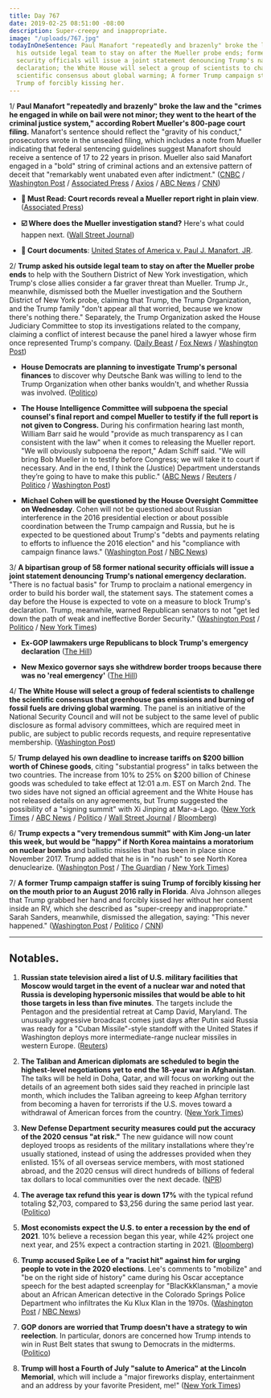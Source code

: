 ```yaml
---
title: Day 767
date: 2019-02-25 08:51:00 -08:00
description: Super-creepy and inappropriate.
image: "/uploads/767.jpg"
todayInOneSentence: Paul Manafort "repeatedly and brazenly" broke the law; Trump asked
  his outside legal team to stay on after the Mueller probe ends; former national
  security officials will issue a joint statement denouncing Trump's national emergency
  declaration; the White House will select a group of scientists to challenge the
  scientific consensus about global warming; A former Trump campaign staffer is suing
  Trump of forcibly kissing her.
---
```


1/ **Paul Manafort "repeatedly and brazenly" broke the law and the "crimes he engaged in while on bail were not minor; they went to the heart of the criminal justice system," according Robert Mueller's 800-page court filing.** Manafort's sentence should reflect the "gravity of his conduct," prosecutors wrote in the unsealed filing, which includes a note from Mueller indicating that federal sentencing guidelines suggest Manafort should receive a sentence of 17 to 22 years in prison. Mueller also said Manafort engaged in a "bold" string of criminal actions and an extensive pattern of deceit that "remarkably went unabated even after indictment." ([CNBC](https://www.cnbc.com/2019/02/23/robert-mueller-drops-800-page-sentencing-memo-on-paul-manafort.html) / [Washington Post](http://www.washingtonpost.com/local/legal-issues/paul-manafort-a-hardened-and-bold-criminal-mueller-prosecutors-tell-judge/2019/02/23/690bd33c-3542-11e9-af5b-b51b7ff322e9_story.html) / [Associated Press](https://www.apnews.com/284652f3b06d478bb16b90d1f957e29c) / [Axios](https://www.axios.com/paul-manafort-mueller-sentencing-memo-582eacb7-dad4-4aa6-9b48-6557e0ee206a.html) / [ABC News](https://abcnews.go.com/Politics/paul-manaforts-dc-sentence-reflect-gravity-conduct-special/story?id=61247793) / [CNN](https://www.cnn.com/2019/02/23/politics/manafort-sentencing-memo-mueller/index.html))

* **🚨 Must Read: Court records reveal a Mueller report right in plain view**. ([Associated Press](https://apnews.com/2b8513d4a4224a559d7048edb396cdfd))

* **☑️ Where does the Mueller investigation stand?** Here's what could happen next. ([Wall Street Journal](https://www.wsj.com/articles/final-mueller-report-not-expected-next-week-justice-department-official-says-11550874759))

* **🔎 Court documents**: [United States of America v. Paul J. Manafort, JR](https://www.documentcloud.org/documents/5747652-Mueller-s-Sentencing-Memo-In-Manafort-s-Case.html).

2/ **Trump asked his outside legal team to stay on after the Mueller probe ends** to help with the Southern District of New York investigation, which Trump's close allies consider a far graver threat than Mueller. Trump Jr., meanwhile, dismissed both the Mueller investigation and the Southern District of New York probe, claiming that Trump, the Trump Organization, and the Trump family "don't appear all that worried, because we know there's nothing there." Separately, the Trump Organization asked the House Judiciary Committee to stop its investigations related to the company, claiming a conflict of interest because the panel hired a lawyer whose firm once represented Trump's company. ([Daily Beast](https://www.thedailybeast.com/trump-to-legal-team-stay-for-coming-legal-hellscape) / [Fox News](https://www.foxnews.com/politics/donald-trump-jr-says-family-have-no-fears-over-mueller-investigation-report) / [Washington Post](https://www.washingtonpost.com/politics/trump-organization-asks-house-committee-to-cease-investigations-citing-an-alleged-conflict-of-interest/2019/02/25/7d8e2462-3917-11e9-a2cd-307b06d0257b_story.html))

* **House Democrats are planning to investigate Trump's personal finances** to discover why Deutsche Bank was willing to lend to the Trump Organization when other banks wouldn't, and whether Russia was involved. ([Politico](https://www.politico.com/story/2019/02/25/trump-money-deutsche-bank-1204497))

* **The House Intelligence Committee will subpoena the special counsel's final report and compel Mueller to testify if the full report is not given to Congress.** During his confirmation hearing last month, William Barr said he would "provide as much transparency as I can consistent with the law" when it comes to releasing the Mueller report. "We will obviously subpoena the report," Adam Schiff said. "We will bring Bob Mueller in to testify before Congress; we will take it to court if necessary. And in the end, I think the (Justice) Department understands they’re going to have to make this public." ([ABC News](https://abcnews.go.com/Politics/absolutely-prepared-sue-trump-administration-mueller-report-released/story?id=61264336) / [Reuters](https://www.reuters.com/article/us-usa-trump-russia-idUSKCN1QD0V6) / [Politico](https://www.politico.com/story/2019/02/24/adam-schiff-mueller-report-1182516) / [Washington Post](https://www.washingtonpost.com/politics/house-democrats-will-subpoena-mueller-if-report-is-not-made-public-schiff-says/2019/02/24/0a0dc906-3841-11e9-a2cd-307b06d0257b_story.html))

* **Michael Cohen will be questioned by the House Oversight Committee on Wednesday**. Cohen will not be questioned about Russian interference in the 2016 presidential election or about possible coordination between the Trump campaign and Russia, but he is expected to be questioned about Trump's "debts and payments relating to efforts to influence the 2016 election" and his "compliance with campaign finance laws." ([Washington Post](https://www.washingtonpost.com/politics/cohen-to-be-publicly-questioned-on-hush-payments-and-trumps-truthfulness/2019/02/25/1db6423c-3907-11e9-a2cd-307b06d0257b_story.html) / [NBC News](https://www.nbcnews.com/politics/donald-trump/lawmakers-preview-questions-cohen-testimony-week-n975081))

3/ **A bipartisan group of 58 former national security officials will issue a joint statement denouncing Trump's national emergency declaration.** "There is no factual basis" for Trump to proclaim a national emergency in order to build his border wall, the statement says. The statement comes a day before the House is expected to vote on a measure to block Trump's declaration. Trump, meanwhile, warned Republican senators to not "get led down the path of weak and ineffective Border Security." ([Washington Post](http://www.washingtonpost.com/world/national-security/former-senior-national-security-officials-to-issue-declaration-on-national-emergency/2019/02/24/3e4908c6-3859-11e9-a2cd-307b06d0257b_story.html) / [Politico](https://www.politico.com/story/2019/02/24/national-security-trump-emergency-declaration-1182732) / [New York Times](https://www.nytimes.com/2019/02/25/us/politics/national-emergency-republicans.html))

* **Ex-GOP lawmakers urge Republicans to block Trump's emergency declaration** ([The Hill](https://thehill.com/homenews/house/431374-ex-gop-lawmakers-pen-letter-urging-current-republicans-to-block-trumps))

* **New Mexico governor says she withdrew border troops because there was no 'real emergency'** ([The Hill](https://thehill.com/latino/431352-new-mexico-governor-says-she-withdrew-border-troops-because-there-was-no-real))

4/ **The White House will select a group of federal scientists to challenge the scientific consensus that greenhouse gas emissions and burning of fossil fuels are driving global warming**. The panel is an initiative of the National Security Council and will not be subject to the same level of public disclosure as formal advisory committees, which are required meet in public, are subject to public records requests, and require representative membership. ([Washington Post](http://www.washingtonpost.com/national/health-science/white-house-to-select-federal-scientists-to-reassess-government-climate-findings-sources-say/2019/02/24/49cd0a84-37dd-11e9-af5b-b51b7ff322e9_story.html))

5/ **Trump delayed his own deadline to increase tariffs on $200 billion worth of Chinese goods**, citing "substantial progress" in talks between the two countries. The increase from 10% to 25% on $200 billion of Chinese goods was scheduled to take effect at 12:01 a.m. EST on March 2nd. The two sides have not signed an official agreement and the White House has not released details on any agreements, but Trump suggested the possibility of a "signing summit" with Xi Jinping at Mar-a-Lago. ([New York Times](https://www.nytimes.com/2019/02/24/us/politics/us-china-trade-truce.html) / [ABC News](https://abcnews.go.com/Politics/wireStory/trump-extends-china-tariff-deadline-cites-progress-talks-61281339) / [Politico](https://www.politico.com/story/2019/02/24/trump-china-tariffs-delayed-1182730) / [Wall Street Journal](https://www.wsj.com/articles/trump-to-delay-tariff-increases-on-chinese-imports-11551050187) / [Bloomberg](https://www.bloomberg.com/news/articles/2019-02-24/trump-extends-china-tariff-truce-after-substantial-progress?srnd=politics-vp))

6/ **Trump expects a "very tremendous summit" with Kim Jong-un later this week, but would be "happy" if North Korea maintains a moratorium on nuclear bombs** and ballistic missiles that has been in place since November 2017. Trump added that he is in "no rush" to see North Korea denuclearize. ([Washington Post](https://www.washingtonpost.com/politics/no-rush-trump-redefines-success-ahead-of-second-summit-with-north-korean-leader-kim-jong-un/2019/02/23/ca8bb810-36b0-11e9-af5b-b51b7ff322e9_story.html) / [The Guardian](https://www.theguardian.com/us-news/2019/feb/25/us-negotiating-position-in-disarray-ahead-of-summit-with-north-korea) / [New York Times](https://www.nytimes.com/2019/02/25/us/politics/vietnam-summit-trump-kim.html))

7/ **A former Trump campaign staffer is suing Trump of forcibly kissing her on the mouth prior to an August 2016 rally in Florida**. Alva Johnson alleges that Trump grabbed her hand and forcibly kissed her without her consent inside an RV, which she described as "super-creepy and inappropriate." Sarah Sanders, meanwhile, dismissed the allegation, saying: "This never happened." ([Washington Post](https://www.washingtonpost.com/investigations/former-campaign-staffer-alleges-in-lawsuit-that-trump-kissed-her-without-her-consent-the-white-house-denies-the-charge/2019/02/25/fe1869a4-3498-11e9-946a-115a5932c45b_story.html) / [Politico](https://www.politico.com/story/2019/02/25/trump-campaign-staffer-assault-1183606) / [CNN](https://www.cnn.com/2019/02/25/politics/alva-johnson-donald-trump-lawsuit/index.html))

---

## Notables.

1. **Russian state television aired a list of U.S. military facilities that Moscow would target in the event of a nuclear war and noted that Russia is developing hypersonic missiles that would be able to hit those targets in less than five minutes**. The targets include the Pentagon and the presidential retreat at Camp David, Maryland. The unusually aggressive broadcast comes just days after Putin said Russia was ready for a "Cuban Missile"-style standoff with the United States if Washington deploys more intermediate-range nuclear missiles in western Europe. ([Reuters](https://www.reuters.com/article/us-usa-nuclear-russia-idUSKCN1QE1DM))

2. **The Taliban and American diplomats are scheduled to begin the highest-level negotiations yet to end the 18-year war in Afghanistan**. The talks will be held in Doha, Qatar, and will focus on working out the details of an agreement both sides said they reached in principle last month, which includes the Taliban agreeing to keep Afghan territory from becoming a haven for terrorists if the U.S. moves toward a withdrawal of American forces from the country. ([New York Times](https://www.nytimes.com/2019/02/25/world/asia/us-taliban-talks-afghanistan-qatar-baradar.html))

3. **New Defense Department security measures could put the accuracy of the 2020 census "at risk."** The new guidance will now count deployed troops as residents of the military installations where they're usually stationed, instead of using the addresses provided when they enlisted. 15% of all overseas service members, with most stationed abroad, and the 2020 census will direct hundreds of billions of federal tax dollars to local communities over the next decade. ([NPR](https://www.npr.org/2019/02/25/697315761/restrictions-on-deployed-u-s-troop-data-could-put-2020-census-at-risk))

4. **The average tax refund this year is down 17%** with the typical refund totaling $2,703, compared to $3,256 during the same period last year. ([Politico](https://www.politico.com/story/2019/02/22/irs-tax-refunds-2019-1207283))

5. **Most economists expect the U.S. to enter a recession by the end of 2021**. 10% believe a recession began this year, while 42% project one next year, and 25% expect a contraction starting in 2021. ([Bloomberg](https://www.bloomberg.com/news/articles/2019-02-25/most-economists-see-u-s-recession-by-2021-nabe-survey-shows))

6. **Trump accused Spike Lee of a "racist hit" against him for urging people to vote in the 2020 elections**. Lee's comments to "mobilize" and "be on the right side of history" came during his Oscar acceptance speech for the best adapted screenplay for "BlacKkKlansman," a movie about an African American detective in the Colorado Springs Police Department who infiltrates the Ku Klux Klan in the 1970s. ([Washington Post](https://www.washingtonpost.com/politics/trump-accuses-spike-lee-of-delivering-a-racist-hit-on-him-at-oscars/2019/02/25/1a78d5f2-38f4-11e9-a2cd-307b06d0257b_story.html) / [NBC News](https://www.nbcnews.com/politics/donald-trump/president-trump-tweets-spike-lee-racist-against-him-n975586))

7. **GOP donors are worried that Trump doesn't have a strategy to win reelection**. In particular, donors are concerned how Trump intends to win in Rust Belt states that swung to Democrats in the midterms. ([Politico](https://www.politico.com/story/2019/02/25/trump-2020-campaign-strategy-1179119))

8. **Trump will host a Fourth of July "salute to America" at the Lincoln Memorial**, which will include a "major fireworks display, entertainment and an address by your favorite President, me!" ([New York Times](https://www.nytimes.com/2019/02/24/us/politics/trump-parade-july-4.html))
